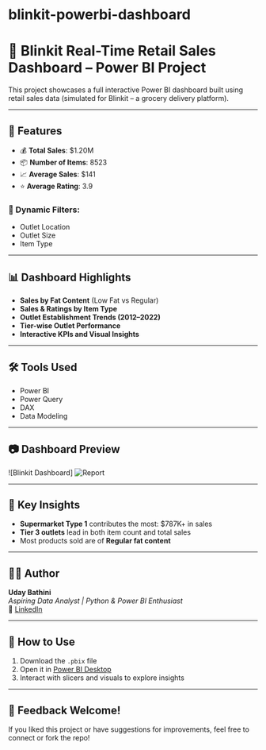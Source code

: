 # blinkit-powerbi-dashboard
# 🛒 Blinkit Real-Time Retail Sales Dashboard – Power BI Project

This project showcases a full interactive Power BI dashboard built using retail sales data (simulated for Blinkit – a grocery delivery platform).

---

## 📌 Features

- 💰 **Total Sales**: $1.20M  
- 📦 **Number of Items**: 8523  
- 📈 **Average Sales**: $141  
- ⭐ **Average Rating**: 3.9

### 🎯 Dynamic Filters:
- Outlet Location
- Outlet Size
- Item Type

---

## 📊 Dashboard Highlights

- **Sales by Fat Content** (Low Fat vs Regular)
- **Sales & Ratings by Item Type**
- **Outlet Establishment Trends (2012–2022)**
- **Tier-wise Outlet Performance**
- **Interactive KPIs and Visual Insights**

---

## 🛠️ Tools Used
- Power BI
- Power Query
- DAX
- Data Modeling

---

## 📷 Dashboard Preview

![Blinkit Dashboard] ![Report](https://github.com/user-attachments/assets/a9699fc6-2bdb-4373-97e5-11191d249c23)


---

## 🧠 Key Insights

- **Supermarket Type 1** contributes the most: $787K+ in sales  
- **Tier 3 outlets** lead in both item count and total sales  
- Most products sold are of **Regular fat content**  

---

## 🧑‍💻 Author

**Uday Bathini**  
*Aspiring Data Analyst | Python & Power BI Enthusiast*  
🔗 [LinkedIn](https://www.linkedin.com/in/uday-bathini-690b29257/) 

---

## 📂 How to Use

1. Download the `.pbix` file
2. Open it in [Power BI Desktop](https://powerbi.microsoft.com/)
3. Interact with slicers and visuals to explore insights

---

## 📣 Feedback Welcome!

If you liked this project or have suggestions for improvements, feel free to connect or fork the repo!

